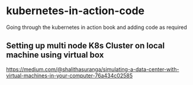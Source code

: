 # kubernetes-in-action-code
Going through the kubernetes in action book and adding code as required



## Setting up multi node K8s Cluster on local machine using virtual box
https://medium.com/@shalithasuranga/simulating-a-data-center-with-virtual-machines-in-your-computer-76a434c02585

